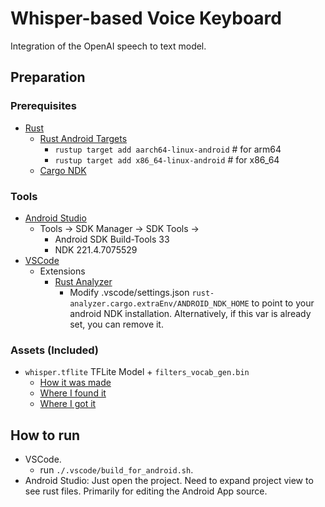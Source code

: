 # Whisper-based Voice Keyboard

Integration of the OpenAI speech to text model.

## Preparation

### Prerequisites
- [Rust](https://rustup.rs/)
    - [Rust Android Targets](https://github.com/mozilla/rust-android-gradle#usage)
        - `rustup target add aarch64-linux-android`     # for arm64
        - `rustup target add x86_64-linux-android`      # for x86_64
    - [Cargo NDK](https://github.com/bbqsrc/cargo-ndk)

### Tools
- [Android Studio](https://developer.android.com/studio)
    - Tools -> SDK Manager -> SDK Tools ->
        - Android SDK Build-Tools 33
        - NDK 221.4.7075529	
- [VSCode](https://code.visualstudio.com/)
    - Extensions
        - [Rust Analyzer](https://marketplace.visualstudio.com/items?itemName=rust-lang.rust-analyzer)
            - Modify .vscode/settings.json `rust-analyzer.cargo.extraEnv/ANDROID_NDK_HOME` to point to your android NDK installation. Alternatively, if this var is already set, you can remove it.

### Assets (Included)
- `whisper.tflite` TFLite Model + `filters_vocab_gen.bin`
    - [How it was made](https://github.com/openai/whisper/discussions/11)
    - [Where I found it](https://github.com/openai/whisper/discussions/506)
    - [Where I got it](https://github.com/openai/whisper/discussions/443)


## How to run
- VSCode.
    - run `./.vscode/build_for_android.sh`.
- Android Studio: Just open the project. Need to expand project view to see rust files. Primarily for editing the Android App source.
